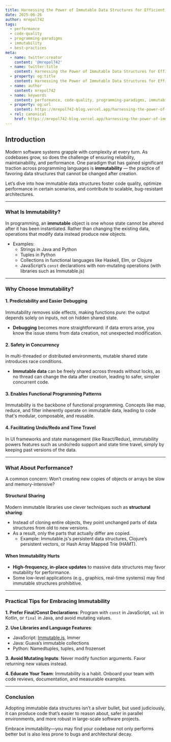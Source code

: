 ```yaml
---
title: Harnessing the Power of Immutable Data Structures for Efficient, Predictable Code
date: 2025-06-26
author: mrepol742
tags:
  - performance
  - code-quality
  - programming-paradigms
  - immutability
  - best-practices
meta:
  - name: twitter:creator
    content: '@mrepol742'
  - name: twitter:title
    content: Harnessing the Power of Immutable Data Structures for Efficient, Predictable Code
  - property: og:title
    content: Harnessing the Power of Immutable Data Structures for Efficient, Predictable Code
  - name: author
    content: mrepol742
  - name: keywords
    content: performance, code-quality, programming-paradigms, immutability, best-practices
  - property: og:url
    content: https://mrepol742-blog.vercel.app/harnessing-the-power-of-immutable-data-structures-for-efficient-predictable-code/
  - rel: canonical
    href: https://mrepol742-blog.vercel.app/harnessing-the-power-of-immutable-data-structures-for-efficient-predictable-code/
---
```


## Introduction

Modern software systems grapple with complexity at every turn. As codebases grow, so does the challenge of ensuring reliability, maintainability, and performance. One paradigm that has gained significant traction across programming languages is **immutability** — the practice of favoring data structures that cannot be changed after creation.

Let’s dive into how immutable data structures foster code quality, optimize performance in certain scenarios, and contribute to scalable, bug-resistant architectures.

---

### What Is Immutability?

In programming, an **immutable** object is one whose state cannot be altered after it has been instantiated. Rather than changing the existing data, operations that modify data instead produce new objects.

- Examples: 
  - Strings in Java and Python
  - Tuples in Python
  - Collections in functional languages like Haskell, Elm, or Clojure
  - JavaScript’s `const` declarations with non-mutating operations (with libraries such as Immutable.js)

---

### Why Choose Immutability?

#### 1. **Predictability and Easier Debugging**
Immutability removes side effects, making functions *pure*: the output depends solely on inputs, not on hidden shared state.
  - **Debugging** becomes more straightforward: if data errors arise, you know the issue stems from data creation, not unexpected modification.

#### 2. **Safety in Concurrency**
In multi-threaded or distributed environments, mutable shared state introduces race conditions.
  - **Immutable data** can be freely shared across threads without locks, as no thread can change the data after creation, leading to safer, simpler concurrent code.

#### 3. **Enables Functional Programming Patterns**
Immutability is the backbone of functional programming. Concepts like map, reduce, and filter inherently operate on immutable data, leading to code that's modular, composable, and reusable.

#### 4. **Facilitating Undo/Redo and Time Travel**
In UI frameworks and state management (like React/Redux), immutability powers features such as undo/redo support and state time travel, simply by keeping past versions of the data.

---

### What About Performance?
A common concern: Won’t creating new copies of objects or arrays be slow and memory-intensive?

#### Structural Sharing
Modern immutable libraries use clever techniques such as **structural sharing**:
- Instead of cloning entire objects, they point unchanged parts of data structures from old to new versions.
- As a result, only the parts that actually differ are copied.
  - Example: Immutable.js's persistent data structures, Clojure’s persistent vectors, or Hash Array Mapped Trie (HAMT).

#### When Immutability Hurts
- **High-frequency, in-place updates** to massive data structures may favor mutability for performance.
- Some low-level applications (e.g., graphics, real-time systems) may find immutable structures prohibitive.

---

### Practical Tips for Embracing Immutability

**1. Prefer Final/Const Declarations**: Program with `const` in JavaScript, `val` in Kotlin, or `final` in Java, and avoid mutating values.

**2. Use Libraries and Language Features**: 
- JavaScript: [Immutable.js](https://immutable-js.github.io/immutable-js/), Immer
- Java: Guava’s immutable collections
- Python: Namedtuples, tuples, and frozenset

**3. Avoid Mutating Inputs**: Never modify function arguments. Favor returning new values instead.

**4. Educate Your Team**: Immutability is a habit. Onboard your team with code reviews, documentation, and measurable examples.

---

### Conclusion
Adopting immutable data structures isn’t a silver bullet, but used judiciously, it can produce code that’s easier to reason about, safer in parallel environments, and more robust in large-scale software projects.

Embrace immutability—you may find your codebase not only performs better but is also less prone to bugs and architectural decay.
